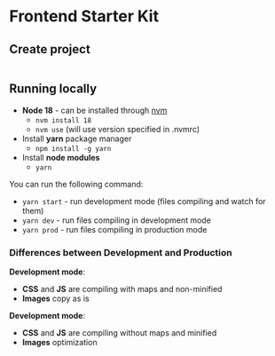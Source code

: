 # Frontend Starter Kit

## Create project

```bash

```

## Running locally

- **Node 18** - can be installed through [nvm](https://github.com/nvm-sh/nvm)
  - `nvm install 18`
  - `nvm use` (will use version specified in .nvmrc)
- Install **yarn** package manager
  - `npm install -g yarn`
- Install **node modules**
  - `yarn`

You can run the following command:
- `yarn start` - run development mode (files compiling and watch for them)
- `yarn dev` - run files compiling in development mode
- `yarn prod` - run files compiling in production mode

### Differences between Development and Production

**Development mode**:
- **CSS** and **JS** are compiling with maps and non-minified
- **Images** copy as is

**Development mode**:
- **CSS** and **JS** are compiling without maps and minified
- **Images** optimization
